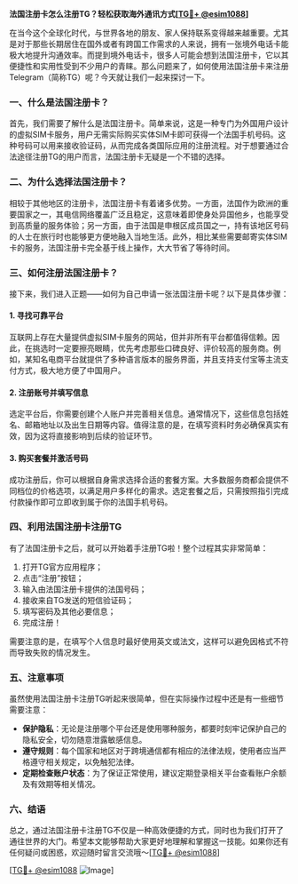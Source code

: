 **法国注册卡怎么注册TG？轻松获取海外通讯方式[[TG💪+ @esim1088](https://t.me/s/esim1088)]**

在当今这个全球化时代，与世界各地的朋友、家人保持联系变得越来越重要。尤其是对于那些长期居住在国外或者有跨国工作需求的人来说，拥有一张境外电话卡能极大地提升沟通效率。而提到境外电话卡，很多人可能会想到法国注册卡，它以其便捷性和实用性受到不少用户的青睐。那么问题来了，如何使用法国注册卡来注册Telegram（简称TG）呢？今天就让我们一起来探讨一下。

### 一、什么是法国注册卡？

首先，我们需要了解什么是法国注册卡。简单来说，这是一种专门为外国用户设计的虚拟SIM卡服务，用户无需实际购买实体SIM卡即可获得一个法国手机号码。这种号码可以用来接收验证码，从而完成各类国际应用的注册流程。对于想要通过合法途径注册TG的用户而言，法国注册卡无疑是一个不错的选择。

### 二、为什么选择法国注册卡？

相较于其他地区的注册卡，法国注册卡有着诸多优势。一方面，法国作为欧洲的重要国家之一，其电信网络覆盖广泛且稳定，这意味着即使身处异国他乡，也能享受到高质量的服务体验；另一方面，由于法国是申根区成员国之一，持有该地区号码的人士在旅行时也能够更方便地融入当地生活。此外，相比某些需要邮寄实体SIM卡的服务，法国注册卡完全基于线上操作，大大节省了等待时间。

### 三、如何注册法国注册卡？

接下来，我们进入正题——如何为自己申请一张法国注册卡呢？以下是具体步骤：

#### 1. 寻找可靠平台

互联网上存在大量提供虚拟SIM卡服务的网站，但并非所有平台都值得信赖。因此，在挑选时一定要擦亮眼睛，优先考虑那些口碑良好、评价较高的服务商。例如，某知名电商平台就提供了多种语言版本的服务界面，并且支持支付宝等主流支付方式，极大地方便了中国用户。

#### 2. 注册账号并填写信息

选定平台后，你需要创建个人账户并完善相关信息。通常情况下，这些信息包括姓名、邮箱地址以及出生日期等内容。值得注意的是，在填写资料时务必确保真实有效，因为这将直接影响到后续的验证环节。

#### 3. 购买套餐并激活号码

成功注册后，你可以根据自身需求选择合适的套餐方案。大多数服务商都会提供不同档位的价格选项，以满足用户多样化的需求。选定套餐之后，只需按照指引完成付款操作即可立即收到属于你的法国手机号码。

### 四、利用法国注册卡注册TG

有了法国注册卡之后，就可以开始着手注册TG啦！整个过程其实非常简单：

1. 打开TG官方应用程序；
2. 点击“注册”按钮；
3. 输入由法国注册卡提供的法国号码；
4. 接收来自TG发送的短信验证码；
5. 填写密码及其他必要信息；
6. 完成注册！

需要注意的是，在填写个人信息时最好使用英文或法文，这样可以避免因格式不符而导致失败的情况发生。

### 五、注意事项

虽然使用法国注册卡注册TG听起来很简单，但在实际操作过程中还是有一些细节需要注意：

- **保护隐私**：无论是注册哪个平台还是使用哪种服务，都要时刻牢记保护自己的隐私安全，切勿随意泄露敏感信息。
- **遵守规则**：每个国家和地区对于跨境通信都有相应的法律法规，使用者应当严格遵守相关规定，以免触犯法律。
- **定期检查账户状态**：为了保证正常使用，建议定期登录相关平台查看账户余额及有效期等相关情况。

### 六、结语

总之，通过法国注册卡注册TG不仅是一种高效便捷的方式，同时也为我们打开了通往世界的大门。希望本文能够帮助大家更好地理解和掌握这一技能。如果你还有任何疑问或困惑，欢迎随时留言交流哦～[[TG💪+ @esim1088](https://t.me/s/esim1088)]

[[TG💪+ @esim1088](https://t.me/s/esim1088) ![Image](https://i.postimg.cc/4NQfJmqS/Snipaste-2025-05-13-00-14-12.png)]